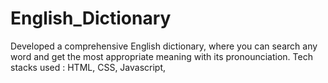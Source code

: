 # English_Dictionary

Developed a comprehensive English dictionary, where you can search any word and get the most appropriate meaning with its pronounciation.
Tech stacks used : HTML, CSS, Javascript, 
